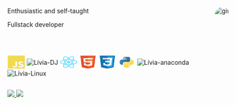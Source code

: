   <h1></h1>
<div style="display: inline_block"><br>
  
  <img align="right" alt="gif" height="220" style="border-radius:20px "
  src="https://media1.giphy.com/media/v1.Y2lkPTc5MGI3NjExdDByNjR1cXF1b2RpNHdhcjF4NDkzNnM2bmR1dGdxODd3aDY3YzR4OCZlcD12MV9pbnRlcm5hbF9naWZfYnlfaWQmY3Q9Zw/bLE4GPXO5CIBW/giphy.gif">

  
  Enthusiastic and self-taught

  Fullstack developer

  <br><br>

  <img align="center" alt="Lívia-Js" height="30" width="40" src="https://raw.githubusercontent.com/devicons/devicon/master/icons/javascript/javascript-plain.svg">
  <img align="center" alt="Lívia-DJ" height="30" width="40" src="https://img.icons8.com/?size=100&id=9YYvIDj9TYP5&format=png&color=000000">
  <img align="center" alt="Lívia-React" height="30" width="40" src="https://raw.githubusercontent.com/devicons/devicon/master/icons/react/react-original.svg">
  <img align="center" alt="Lívia-HTML" height="30" width="40" src="https://raw.githubusercontent.com/devicons/devicon/master/icons/html5/html5-original.svg">
  <img align="center" alt="Lívia-CSS" height="30" width="40" src="https://raw.githubusercontent.com/devicons/devicon/master/icons/css3/css3-original.svg">
  <img align="center" alt="Lívia-Python" height="30" width="40" src="https://raw.githubusercontent.com/devicons/devicon/master/icons/python/python-original.svg">
  <img align="center" alt="Lívia-anaconda" height="30" width="40" src="https://img.icons8.com/?size=256&id=F4uMFPZgS0gt&format=png">
  <img align="center" alt="Lívia-Linux" height="30" width="40" src="https://img.icons8.com/?size=100&id=17842&format=png&color=000000">
  
</div>

##

<div> 
  <a href="mailto:liviasouza311@gmail.com">
    <img src="https://img.shields.io/badge/-Gmail-%23333?style=for-the-badge&logo=gmail&logoColor=white" target="_blank">
  </a>
  <a href="https://www.linkedin.com/in/livia-souza-dev01001" target="_blank">
    <img src="https://img.shields.io/badge/-LinkedIn-%230077B5?style=for-the-badge&logo=linkedin&logoColor=white" target="_blank">
  </a> 
</div>

</div>
